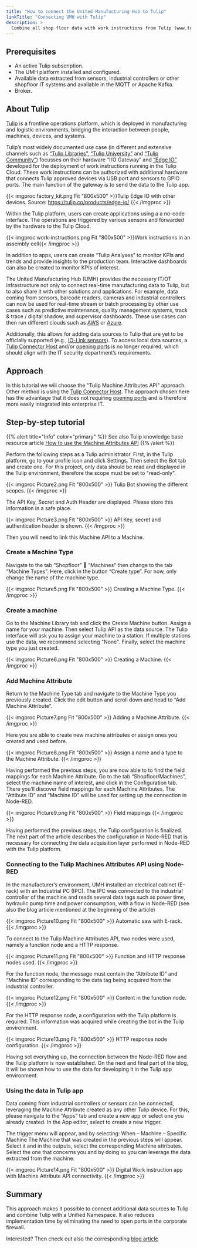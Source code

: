 ```yaml
---
title: "How to connect the United Manufacturing Hub to Tulip"
linkTitle: "Connecting UMH with Tulip"
description: >
  Combine all shop floor data with work instructions from Tulip (www.tulip.co) using the UMH approach. This approach does not require opening ports and additionally allows to deeply integrate Tulip into the shopfloor IT. For more information on the shared value proposition and the use-case please check out also [our blog article](TODO)
---
```


## Prerequisites
-	An active Tulip subscription.
-	The UMH platform installed and configured.
-	Available data extracted from sensors, industrial controllers or other shopfloor IT systems and available in the MQTT or Apache Kafka.
-	Broker.

## About Tulip

[Tulip](https://www.tulip.co) is a frontline operations platform, which is deployed in manufacturing and logistic environments, bridging the interaction between people, machines, devices, and systems. 

Tulip’s most widely documented use case (in different and extensive channels such as [“Tulip Libraries”](https://tulip.co/library/), [“Tulip University”](https://tulip.co/university/) and [“Tulip Community”](https://community.tulip.co/)) focusses on their hardware “I/O Gateway” and [“Edge IO”](https://tulip.co/products/edge-io/) developed for the deployment of work instructions running in the Tulip Cloud. These work instructions can be authorized with additional hardware that connects Tulip approved devices via USB port and sensors to GPIO ports. The main function of the gateway is to send the data to the Tulip app.

{{< imgproc factory_kit.png Fit "800x500" >}}Tulip Edge IO with other devices. Source: https://tulip.co/products/edge-io/ {{< /imgproc >}}

Within the Tulip platform, users can create applications using a a no-code interface. The operations are triggered by various sensors and forwarded by the hardware to the Tulip Cloud.

{{< imgproc work-instructions.png Fit "800x500" >}}Work instructions in an assembly cell{{< /imgproc >}}

In addition to apps, users can create “Tulip Analyses” to monitor KPIs and trends and provide insights to the production team. Interactive dashboards can also be created to monitor KPIs of interest.

The United Manufacturing Hub (UMH) provides the necessary IT/OT infrastructure not only to connect real-time manufacturing data to Tulip, but to also share it with other solutions and applications. For example, data coming from sensors, barcode readers, cameras and industrial controllers can now be used for real-time stream or batch processing by other use cases such as predictive maintenance, quality management systems, track & trace / digital shadow, and supervisor dashboards. These use cases can then run different clouds such as [AWS](/docs/getting-started/usage-in-production/#example-deployment-on-aws-eks) or [Azure](/docs/tutorials/azure/).

Additionally, this allows for adding data sources to Tulip  that are yet to be officially supported (e.g., [IO-Link sensors](/docs/examples/flame-cutting/#light-barriers)). To access local data sources, a [Tulip Connector Host](https://support.tulip.co/en/articles/2221539-introduction-to-tulip-connector-hosts) and/or [opening ports](https://support.tulip.co/en/articles/2259747-networking-requirements-for-a-tulip-cloud-deployment) is no longer required, which should align with the IT security department’s requirements.

## Approach

In this tutorial we will choose the "Tulip Machine Attributes API" approach. Other method is using the [Tulip Connector Host](https://support.tulip.co/en/articles/2221539-introduction-to-tulip-connector-hosts). The approach chosen here has the advantage that it does not requiring [opening ports](https://support.tulip.co/en/articles/2259747-networking-requirements-for-a-tulip-cloud-deployment) and is therefore more easily integrated into enterprise IT.

## Step-by-step tutorial

{{% alert title="Info" color="primary" %}}
See also Tulip knowledge base resource article [How to use the Machine Attributes API](https://support.tulip.co/en/articles/5007794-how-to-use-the-machine-attributes-api)
{{% /alert %}}

Perform the following steps as a Tulip administrator. First, in the Tulip platform, go to your profile icon and click Settings. Then select the Bot tab and create one. For this project, only data should be read and displayed in the Tulip environment, therefore the scope must be set to "read-only".
 
{{< imgproc Picture2.png Fit "800x500" >}}
Tulip Bot showing the different scopes.
{{< /imgproc >}}

The API Key, Secret and Auth Header are displayed. Please store this information in a safe place.
 
{{< imgproc Picture3.png Fit "800x500" >}}
API Key, secret and authentication header is shown.
{{< /imgproc >}}

Then you will need to link this Machine API to a Machine.

### Create a Machine Type

Navigate to the tab “Shopfloor”  “Machines” then change to the tab “Machine Types”. Here, click in the button “Create type”. For now, only change the name of the machine type. 
 
{{< imgproc Picture5.png Fit "800x500" >}}
Creating a Machine Type.
{{< /imgproc >}}

### Create a machine

Go to the Machine Library tab and click the Create Machine button. Assign a name for your machine. Then select Tulip API as the data source. The Tulip interface will ask you to assign your machine to a station. If multiple stations use the data, we recommend selecting "None". Finally, select the machine type you just created.
 
{{< imgproc Picture6.png Fit "800x500" >}}
Creating a Machine.
{{< /imgproc >}}

### Add Machine Attribute

Return to the Machine Type tab and navigate to the Machine Type you previously created. Click the edit button and scroll down and head to “Add Machine Attribute”.
 
{{< imgproc Picture7.png Fit "800x500" >}}
Adding a Machine Attribute.
{{< /imgproc >}}

Here you are able to create new machine attributes or assign ones you created and used before.
 
{{< imgproc Picture8.png Fit "800x500" >}}
Assign a name and a type to the Machine Attribute.
{{< /imgproc >}}

Having performed the previous steps, you are now able to to find the field mappings for each Machine Attribute. Go to the tab “Shopfloor/Machines”, select the machine name of interest, and click in the Configuration tab. There you’ll discover field mappings for each Machine Attributes. The “Attibute ID” and “Machine ID” will be used for setting up the connection in Node-RED.
 
{{< imgproc Picture9.png Fit "800x500" >}}
Field mappings
{{< /imgproc >}}

Having performed the previous steps, the Tulip configuration is finalized. The next part of the article describes the configuration in Node-RED that is necessary for connecting the data acquisition layer performed in Node-RED with the Tulip platform. 

### Connecting to the Tulip Machines Attributes API using Node-RED

In the manufacturer’s environment, UMH installed an electrical cabinet (E-rack) with an Industrial PC (IPC). The IPC was connected to the industrial controller of the machine and reads several data tags such as power time, hydraulic pump time and power consumption, with a flow in Node-RED (see also the blog article mentioned at the beginning of the article)
 
{{< imgproc Picture10.png Fit "800x500" >}}
Automatic saw with E-rack.
{{< /imgproc >}}

To connect to the Tulip Machine Attributes API, two nodes were used, namely a function node and a HTTP response. 
 
{{< imgproc Picture11.png Fit "800x500" >}}
Function and HTTP response nodes used.
{{< /imgproc >}}

For the function node, the message must contain the “Attribute ID” and “Machine ID” corresponding to the data tag being acquired from the industrial controller.
 
{{< imgproc Picture12.png Fit "800x500" >}}
Content in the function node.
{{< /imgproc >}}

For the HTTP response node, a configuration with the Tulip platform is required. This information was acquired while creating the bot in the Tulip environment.
 
{{< imgproc Picture13.png Fit "800x500" >}}
HTTP response node configuration.
{{< /imgproc >}}

Having set everything up, the connection between the Node-RED flow and the Tulip platform is now established. On the next and final part of the blog, it will be shown how to use the data for developing it in the Tulip app environment.

### Using the data in Tulip app
Data coming from industrial controllers or sensors can be connected, leveraging the Machine Attribute created as any other Tulip device. For this, please navigate to the “Apps” tab and create a new app or select one you already created.
 In the App editor, select to create a new trigger. 
 
The trigger menu will appear, and by selecting:
When – Machine – Specific Machine
The  Machine that was created in the previous steps will appear. Select it and in the outputs, select the corresponding Machine attributes. Select the one that concerns you and by doing so you can leverage  the data extracted from the machine.

{{< imgproc Picture14.png Fit "800x500" >}}
Digital Work instruction app with Machine Attribute API connectivity.
{{< /imgproc >}}

## Summary

This approach makes it possible to connect additional data sources to Tulip and combine Tulip with a Unified Namespace. It also reduces implementation time by eliminating the need to open ports in the corporate firewall.

Interested? Then check out also the corresponding [blog article](TODO)
